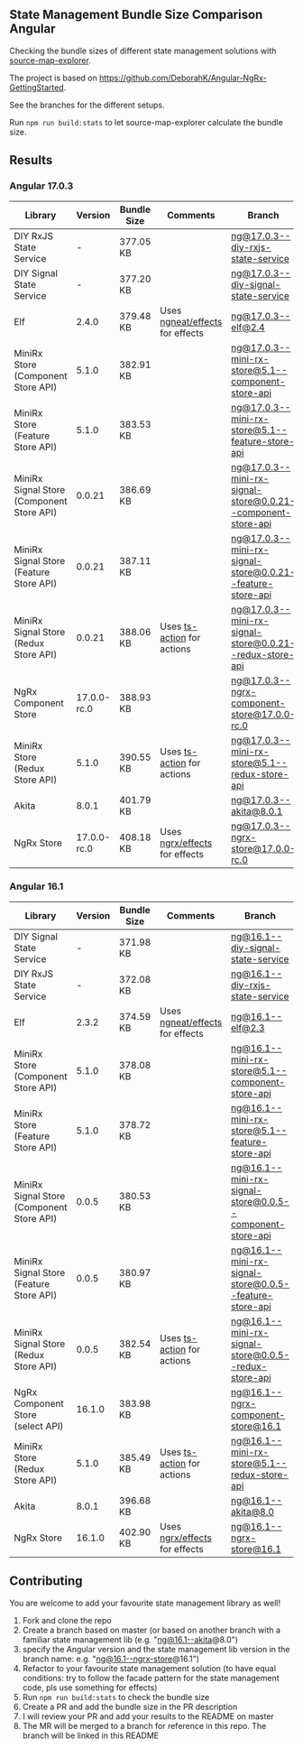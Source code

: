 ## State Management Bundle Size Comparison Angular

Checking the bundle sizes of different state management solutions with [source-map-explorer](https://www.npmjs.com/package/source-map-explorer).

The project is based on https://github.com/DeborahK/Angular-NgRx-GettingStarted.

See the branches for the different setups.

Run `npm run build:stats` to let source-map-explorer calculate the bundle size.

## Results

### Angular 17.0.3

| Library                                   | Version     | Bundle Size | Comments                                                             | Branch                                                                                                                                                                                              |
|-------------------------------------------|-------------|-------------|----------------------------------------------------------------------|-----------------------------------------------------------------------------------------------------------------------------------------------------------------------------------------------------|
| DIY RxJS State Service                    | -           | 377.05 KB   |                                                                      | [ng@17.0.3--diy-rxjs-state-service](https://github.com/spierala/angular-state-management-comparison/tree/ng%4017.0.3--diy-rxjs-state-service)                                                       |
| DIY Signal State Service                  | -           | 377.20 KB   |                                                                      | [ng@17.0.3--diy-signal-state-service](https://github.com/spierala/angular-state-management-comparison/tree/ng%4017.0.3--diy-signal-state-service)                                                   |
| Elf                                       | 2.4.0       | 379.48 KB   | Uses [ngneat/effects](https://github.com/ngneat/effects) for effects | [ng@17.0.3--elf@2.4](https://github.com/spierala/angular-state-management-comparison/tree/ng%4017.0.3--elf%402.4)                                                                                   |
| MiniRx Store (Component Store API)        | 5.1.0       | 382.91 KB   |                                                                      | [ng@17.0.3--mini-rx-store@5.1--component-store-api](https://github.com/spierala/angular-state-management-comparison/tree/ng%4017.0.3--mini-rx-store%405.1--component-store-api)                     |
| MiniRx Store (Feature Store API)          | 5.1.0       | 383.53 KB   |                                                                      | [ng@17.0.3--mini-rx-store@5.1--feature-store-api](https://github.com/spierala/angular-state-management-comparison/tree/ng%4017.0.3--mini-rx-store%405.1--feature-store-api)                         |
| MiniRx Signal Store (Component Store API) | 0.0.21      | 386.69 KB   |                                                                      | [ng@17.0.3--mini-rx-signal-store@0.0.21--component-store-api](https://github.com/spierala/angular-state-management-comparison/tree/ng%4017.0.3--mini-rx-signal-store%400.0.21--component-store-api) |
| MiniRx Signal Store (Feature Store API)   | 0.0.21      | 387.11 KB   |                                                                      | [ng@17.0.3--mini-rx-signal-store@0.0.21--feature-store-api](https://github.com/spierala/angular-state-management-comparison/tree/ng%4017.0.3--mini-rx-signal-store%400.0.21--feature-store-api)     |
| MiniRx Signal Store (Redux Store API)     | 0.0.21      | 388.06 KB   | Uses [ts-action](https://github.com/cartant/ts-action) for actions   | [ng@17.0.3--mini-rx-signal-store@0.0.21--redux-store-api](https://github.com/spierala/angular-state-management-comparison/tree/ng%4017.0.3--mini-rx-signal-store%400.0.21--redux-store-api)         |
| NgRx Component Store                      | 17.0.0-rc.0 | 388.93 KB   |                                                                      | [ng@17.0.3--ngrx-component-store@17.0.0-rc.0](https://github.com/spierala/angular-state-management-comparison/tree/ng%4017.0.3--ngrx-component-store%4017.0.0-rc.0)                                 |
| MiniRx Store (Redux Store API)            | 5.1.0       | 390.55 KB   | Uses [ts-action](https://github.com/cartant/ts-action) for actions   | [ng@17.0.3--mini-rx-store@5.1--redux-store-api](https://github.com/spierala/angular-state-management-comparison/tree/ng%4017.0.3--mini-rx-store%405.1--redux-store-api)                             |
| Akita                                     | 8.0.1       | 401.79 KB   |                                                                      | [ng@17.0.3--akita@8.0.1 ](https://github.com/spierala/angular-state-management-comparison/tree/ng%4017.0.3--akita%408.0.1)                                                                          |
| NgRx Store                                | 17.0.0-rc.0 | 408.18 KB   | Uses [ngrx/effects](https://ngrx.io/guide/effects) for effects       | [ng@17.0.3--ngrx-store@17.0.0-rc.0](https://github.com/spierala/angular-state-management-comparison/tree/ng%4017.0.3--ngrx-store%4017.0.0-rc.0)                                                     |

### Angular 16.1

| Library                                   | Version | Bundle Size | Comments                                                             | Branch                                                                                                                                                                                        |
|-------------------------------------------|---------|-------------|----------------------------------------------------------------------|-----------------------------------------------------------------------------------------------------------------------------------------------------------------------------------------------|
| DIY Signal State Service                  | -       | 371.98 KB   |                                                                      | [ng@16.1--diy-signal-state-service](https://github.com/spierala/angular-state-management-comparison/tree/ng%4016.1--diy-signal-state-service)                                                 |
| DIY RxJS State Service                    | -       | 372.08 KB   |                                                                      | [ng@16.1--diy-rxjs-state-service](https://github.com/spierala/angular-state-management-comparison/tree/ng%4016.1--diy-rxjs-state-service)                                                     |
| Elf                                       | 2.3.2   | 374.59 KB   | Uses [ngneat/effects](https://github.com/ngneat/effects) for effects | [ng@16.1--elf@2.3](https://github.com/spierala/angular-state-management-comparison/tree/ng%4016.1--elf%402.3)                                                                                 |
| MiniRx Store (Component Store API)        | 5.1.0   | 378.08 KB   |                                                                      | [ng@16.1--mini-rx-store@5.1--component-store-api](https://github.com/spierala/angular-state-management-comparison/tree/ng%4016.1--mini-rx-store%405.1--component-store-api)                   |
| MiniRx Store (Feature Store API)          | 5.1.0   | 378.72 KB   |                                                                      | [ng@16.1--mini-rx-store@5.1--feature-store-api](https://github.com/spierala/angular-state-management-comparison/tree/ng%4016.1--mini-rx-store%405.1--feature-store-api)                       |
| MiniRx Signal Store (Component Store API) | 0.0.5   | 380.53 KB   |                                                                      | [ng@16.1--mini-rx-signal-store@0.0.5--component-store-api](https://github.com/spierala/angular-state-management-comparison/tree/ng%4016.1--mini-rx-signal-store%400.0.5--component-store-api) |
| MiniRx Signal Store (Feature Store API)   | 0.0.5   | 380.97 KB   |                                                                      | [ng@16.1--mini-rx-signal-store@0.0.5--feature-store-api](https://github.com/spierala/angular-state-management-comparison/tree/ng%4016.1--mini-rx-signal-store%400.0.5--feature-store-api)     |
| MiniRx Signal Store (Redux Store API)     | 0.0.5   | 382.54 KB   | Uses [ts-action](https://github.com/cartant/ts-action) for actions   | [ng@16.1--mini-rx-signal-store@0.0.5--redux-store-api](https://github.com/spierala/angular-state-management-comparison/tree/ng%4016.1--mini-rx-signal-store%400.0.5--redux-store-api)         |
| NgRx Component Store (select API)         | 16.1.0  | 383.98 KB   |                                                                      | [ng@16.1--ngrx-component-store@16.1](https://github.com/spierala/angular-state-management-comparison/tree/ng%4016.1--ngrx-component-store%4016.1)                                             |
| MiniRx Store (Redux Store API)            | 5.1.0   | 385.49 KB   | Uses [ts-action](https://github.com/cartant/ts-action) for actions   | [ng@16.1--mini-rx-store@5.1--redux-store-api](https://github.com/spierala/angular-state-management-comparison/tree/ng%4016.1--mini-rx-store%405.1--redux-store-api)                           |
| Akita                                     | 8.0.1   | 396.68 KB   |                                                                      | [ng@16.1--akita@8.0](https://github.com/spierala/angular-state-management-comparison/tree/ng%4016.1--akita%408.0)                                                                             |
| NgRx Store                                | 16.1.0  | 402.90 KB   | Uses [ngrx/effects](https://ngrx.io/guide/effects) for effects       | [ng@16.1--ngrx-store@16.1](https://github.com/spierala/angular-state-management-comparison/tree/ng%4016.1--ngrx-store%4016.1)                                                                 |

## Contributing

You are welcome to add your favourite state management library as well!

1. Fork and clone the repo
2. Create a branch based on master (or based on another branch with a familiar state management lib (e.g. "ng@16.1--akita@8.0")
3. specify the Angular version and the state management lib version in the branch name: e.g. "ng@16.1--ngrx-store@16.1")
4. Refactor to your favourite state management solution (to have equal conditions: try to follow the facade pattern for the state management code, pls use something for effects)
5. Run `npm run build:stats` to check the bundle size
6. Create a PR and add the bundle size in the PR description
7. I will review your PR and add your results to the README on master
8. The MR will be merged to a branch for reference in this repo. The branch will be linked in this README
